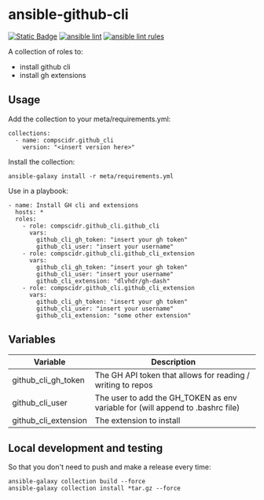 # ansible-github-cli
[![Static Badge](https://img.shields.io/badge/Ansible_galaxy-Download-blue)](https://galaxy.ansible.com/ui/repo/published/compscidr/github_cli/)
[![ansible lint](https://github.com/compscidr/ansible-github-cli/actions/workflows/check.yml/badge.svg)](https://github.com/compscidr/ansible-github-cli/actions/workflows/check.yml)
[![ansible lint rules](https://img.shields.io/badge/Ansible--lint-rules%20table-blue.svg)](https://ansible.readthedocs.io/projects/lint/rules/)

A collection of roles to:
- install github cli
- install gh extensions

## Usage
Add the collection to your meta/requirements.yml:
```
collections:
  - name: compscidr.github_cli
    version: "<insert version here>"
```

Install the collection:
```
ansible-galaxy install -r meta/requirements.yml
```

Use in a playbook:
```
- name: Install GH cli and extensions
  hosts: *
  roles:
    - role: compscidr.github_cli.github_cli
      vars:
        github_cli_gh_token: "insert your gh token"
        github_cli_user: "insert your username"
    - role: compscidr.github_cli.github_cli_extension
      vars:
        github_cli_gh_token: "insert your gh token"
        github_cli_user: "insert your username"
        github_cli_extension: "dlvhdr/gh-dash"
    - role: compscidr.github_cli.github_cli_extension
      vars:
        github_cli_gh_token: "insert your gh token"
        github_cli_user: "insert your username"
        github_cli_extension: "some other extension"
```

## Variables
Variable                                | Description
--------------------------------------- | ------------------------------------------------------------------------------------------------------------------------------------------------------------------------------------------------------
github_cli_gh_token                     | The GH API token that allows for reading / writing to repos
github_cli_user                         | The user to add the GH_TOKEN as env variable for (will append to .bashrc file)
github_cli_extension                    | The extension to install

## Local development and testing
So that you don't need to push and make a release every time:
```
ansible-galaxy collection build --force
ansible-galaxy collection install *tar.gz --force
```